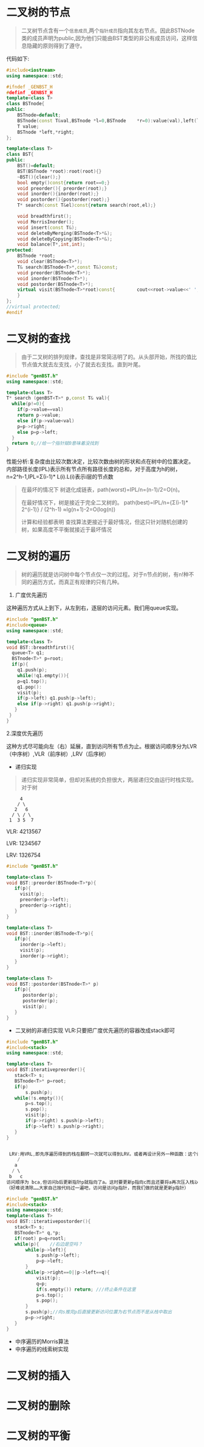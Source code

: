 # 二叉树的节点
> 二叉树节点含有一个`信息成员`,两个`指针成员`指向其左右节点。因此BSTNode类的成员声明为public,因为他们只能由BST类型的非公有成员访问，这样信息隐藏的原则得到了遵守。

代码如下:
```c++
#include<iostream>
using namespace::std;

#ifndef _GENBST_H
#definf _GENBST_H	
template<class T>
class BSTnode{
public:
	BSTnode=default;
	BSTnode(const T&val,BSTnode	*l=0,BSTnode	*r=0):value(val),left(l),right(r){}
	T value;
	BSTnode	*left,*right;
};

template<class T>
class BST{
public:
	BST()=default;
	BST(BSTnode	*root):root(root){}
	~BST(){clear();}
	bool empty()const{return root==0;}
	void preorder(){ preorder(root);}
	void inorder(){inorder(root);}
	void postorder(){postorder(root);}
	T* search(const T&el)const{return search(root,el);}

	void breadthfirst();
	void MorrisInorder();
	void insert(const T&);
	void deleteByMerging(BSTnode<T>*&);
	void deleteByCopying(BSTnode<T>*&);
	void balance(T*,int,int);
protected:
	BSTnode	*root;
	void clear(BSTnode<T>*);
	T& search(BSTnode<T>*,const T&)const;
	void preorder(BSTnode<T>*);
	void inorder(BSTnode<T>*);
	void postorder(BSTnode<T>*);
	virtual visit(BSTnode<T>*root)const{		cout<<root->value<<' ';
	}
};
//virtual protected;
#endif
```

# 二叉树的查找
> 由于二叉树的排列规律，查找是非常简洁明了的。从头部开始，所找的值比节点值大就去左支找，小了就去右支找。直到叶尾。
```c++
#include "genBST.h"
using namespace::std;

template<class T>
T* search (genBST<T>* p,const T& val){
  while(p!=0){
    if(p->value==val)
	return p->value;
    else if(p->value<val)
	p=p->right;
    else p=p->left;
  }
  return 0;//给一个指针赋0意味着没找到
}
```
性能分析:复杂度由比较次数决定，比较次数由树的形状和点在树中的位置决定。内部路径长度(IPL)表示所有节点所有路径长度的总和，对于高度为h的树，n=2^h-1,IPL=Σ(i-1)* L(i).L(i)表示i层的节点数
> 在最坏的情况下 树退化成链表，path(worst)=IPL/n=(n-1)/2=O(n)。 
>
> 在最好情况下，树是接近于完全二叉树的。 path(best)=IPL/n={Σ(i-1)* 2^(i-1)} / (2^h-1) ≈lg(n+1)-2=O(log(n))
>
> 计算和经验都表明 查找算法更接近于最好情况，但这只针对随机创建的树，如果高度不平衡就接近于最坏情况

# 二叉树的遍历
> 树的遍历就是访问树中每个节点仅一次的过程。对于n节点的树，有n!种不同的遍历方式，而真正有规律的只有几种。

1. 广度优先遍历

这种遍历方式从上到下，从左到右，逐层的访问元素。我们用queue实现。
```c++
#include "genBST.h"
#include<queue>
using namespace::std;

template<class T>
void BST::breadthfirst(){
  queue<T> q1;
  BSTnode<T>* p=root;
  if(p){
    q1.push(p);
    while(!q1.empty()){
	p=q1.top();
	q1.pop():
	visit(p);
	if(p->left) q1.push(p->left);
	else if(p->right) q1.push(p->right);
   }
 }
}
```
2.深度优先遍历

这种方式尽可能向左（右）延展，直到访问所有节点为止。根据访问顺序分为LVR（中序树）,VLR（前序树）,LRV（后序树）
* 递归实现
> 递归实现非常简单，但却对系统的负担很大，两层递归交由运行时栈实现。
对于树
```
     4
    / \
   2   6
  / \ / \
 1  3 5  7
```
VLR: 4213567

LVR: 1234567

LRV: 1326754

```c++
#include "genBST.h"

template<class T>
void BST::preorder(BSTnode<T>*p){
   if(p){
     visit(p);
     preorder(p->left);
     preorder(p->right);
   }
}

template<class T>
void BST::inorder(BSTnode<T>*p){
   if(p){
     inorder(p->left);
     visit(p);
     inorder(p->right);
   }
}

template<class T>
void BST::postorder(BSTnode<T>* p)
   if(p){
      postorder(p);
      postorder(p);
      visit(p);
   }
}
```
* 二叉树的非递归实现
  VLR:只要把广度优先遍历的容器改成stack即可
 ```c++
 #include "genBST.h"
#include<stack>
using namespace::std;

template<class T>
void BST:iterativepreorder(){
	stack<T> s;
	BSTnode<T>* p=root;
 	if(p)
		s.push(p);
	while(!s.empty()){
		p=s.top();
		s.pop();
		visit(p);
		if(p->right) s.push(p->left);
		if(p->left) s.push(p->right);									
	}													
} 


  LRV:用VRL,即先序遍历得到的栈在翻转一次就可以得到LRV。或者再设计另外一种函数：这个函数对于含有两个子节点的非叶节点
     /
    a
   / \
  b   c
 访问顺序为 bca,但访问b后更新指针p就指向了a。这时要更新p指向c而且还要将a再次压入栈以便访问c后回到a(q指针就是这个作用)。
 （好难说清除……大家自己按代码过一遍吧，访问是访问p指针，而我们做的就是更新p指针）
 
 #include "genBST.h"
 #include<stack>
 using namespace::std;
 template<class T>
void BST::iterativepostorder(){
	stack<T> s;
	BSTnode<T>* q,*p;
	if(root) p=q=rootl;
	while(p){    //右边是空吗？
		while(p->left){
			s.push(p->left);
			p=p->left;
		}
		while(p->right==0||p->left==q){
			visit(p);
			q=p;
			if(s.empty()) return; ///终止条件在这里
			p=s.top();
			s.pop();
		}
		s.push(p);//向s推完p后直接更新访问位置为右节点而不是从栈中取出
		p=p->right;
	}
}
 ```
 
* 中序遍历的Morris算法
* 中序遍历的线索树实现
# 二叉树的插入
# 二叉树的删除
# 二叉树的平衡

